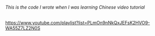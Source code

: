 ###### This is the code I wrote when I was learning Chinese video tutorial

https://www.youtube.com/playlist?list=PLmOn9nNkQxJEFsK2HVO9-WA55Z7LZ2N0S
